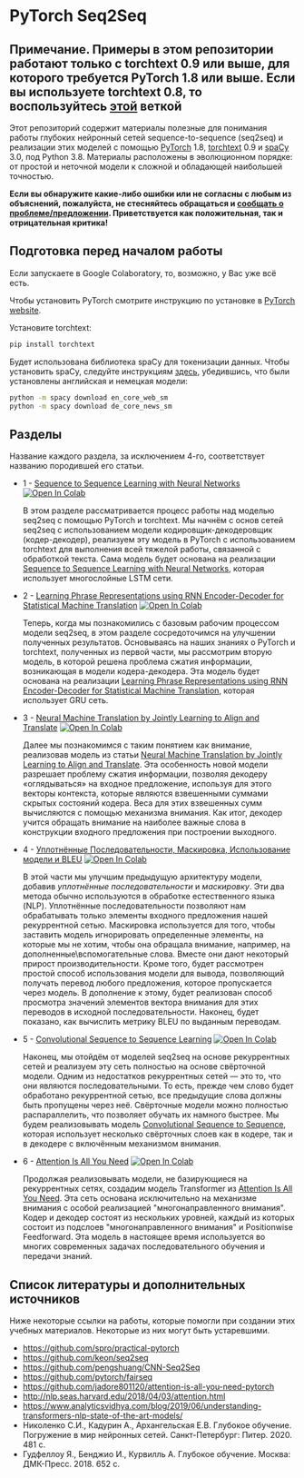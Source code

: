 # PyTorch Seq2Seq

## Примечание. Примеры в этом репозитории работают только с torchtext 0.9 или выше, для которого требуется PyTorch 1.8 или выше. Если вы используете torchtext 0.8, то воспользуйтесь [этой](https://github.com/bentrevett/pytorch-seq2seq/tree/torchtext08) веткой

Этот репозиторий содержит материалы полезные для понимания работы глубоких нейронный сетей sequence-to-sequence (seq2seq) и реализации этих моделей с помощью [PyTorch](https://github.com/pytorch/pytorch) 1.8, [torchtext](https://github.com/pytorch/text) 0.9 и [spaCy](https://spacy.io/) 3.0, под Python 3.8. Материалы расположены в эволюционном порядке: от простой и неточной модели к сложной и обладающей наибольшей точностью. 

**Если вы обнаружите какие-либо ошибки или не согласны с любым из объяснений, пожалуйста, не стесняйтесь обращаться и [сообщать о проблеме/предложении](https://github.com/bentrevett/pytorch-seq2seq/issues/new). Приветствуется как положительная, так и отрицательная критика!**

## Подготовка перед началом работы

Если запускаете в Google Colaboratory, то, возможно, у Вас уже всё есть.

Чтобы установить PyTorch смотрите инструкцию по установке в [PyTorch website](pytorch.org).

Установите torchtext:

``` bash
pip install torchtext
```

Будет использована библиотека spaCy для токенизации данных. Чтобы установить spaCy, следуйте инструкциям [здесь](https://spacy.io/usage/), убедившись, что были установлены английская и немецкая модели:

``` bash
python -m spacy download en_core_web_sm
python -m spacy download de_core_news_sm
```

## Разделы

Название каждого раздела, за исключением 4-го, соответствует названию породившей его статьи.

* 1 - [Sequence to Sequence Learning with Neural Networks](https://github.com/vasiliyeskin/bentrevett-pytorch-seq2seq_ru/blob/master/1%20-%20Sequence%20to%20Sequence%20Learning%20with%20Neural%20Networks.ipynb) [![Open In Colab](https://colab.research.google.com/assets/colab-badge.svg)](https://colab.research.google.com/github/vasiliyeskin/bentrevett-pytorch-seq2seq_ru/blob/master/1%20-%20Sequence%20to%20Sequence%20Learning%20with%20Neural%20Networks.ipynb)
  
  В этом разделе рассматривается процесс работы над моделью seq2seq с помощью PyTorch и torchtext. Мы начнём с основ сетей seq2seq с использованием модели кодировщик-декодеровщик (кодер-декодер), реализуем эту модель в PyTorch с использованием torchtext для выполнения всей тяжелой работы, связанной с обработкой текста. Сама модель будет основана на реализации [Sequence to Sequence Learning with Neural Networks](https://arxiv.org/abs/1409.3215), которая использует многослойные LSTM сети.

* 2 - [Learning Phrase Representations using RNN Encoder-Decoder for Statistical Machine Translation](https://github.com/vasiliyeskin/bentrevett-pytorch-seq2seq_ru/blob/master/2%20-%20Learning%20Phrase%20Representations%20using%20RNN%20Encoder-Decoder%20for%20Statistical%20Machine%20Translation.ipynb) [![Open In Colab](https://colab.research.google.com/assets/colab-badge.svg)](https://colab.research.google.com/github/vasiliyeskin/bentrevett-pytorch-seq2seq_ru/blob/master/2%20-%20Learning%20Phrase%20Representations%20using%20RNN%20Encoder-Decoder%20for%20Statistical%20Machine%20Translation.ipynb)

  Теперь, когда мы познакомились с базовым рабочим процессом модели seq2seq, в этом разделе сосредоточимся на улучшении полученных результатов. Основываясь на наших знаниях о PyTorch и torchtext, полученных из первой части, мы рассмотрим вторую модель, в которой решена проблема сжатия информации, возникающая в модели кодера-декодера. Эта модель будет основана на реализации  [Learning Phrase Representations using RNN Encoder-Decoder for Statistical Machine Translation](https://arxiv.org/abs/1406.1078), которая использует GRU сеть.

* 3 - [Neural Machine Translation by Jointly Learning to Align and Translate](https://github.com/vasiliyeskin/bentrevett-pytorch-seq2seq_ru/blob/master/3%20-%20Neural%20Machine%20Translation%20by%20Jointly%20Learning%20to%20Align%20and%20Translate.ipynb) [![Open In Colab](https://colab.research.google.com/assets/colab-badge.svg)](https://colab.research.google.com/github/vasiliyeskin/bentrevett-pytorch-seq2seq_ru/blob/master/3%20-%20Neural%20Machine%20Translation%20by%20Jointly%20Learning%20to%20Align%20and%20Translate.ipynb)
  
  Далее мы познакомимся с таким понятием как внимание, реализовав модель из статьи [Neural Machine Translation by Jointly Learning to Align and Translate](https://arxiv.org/abs/1409.0473). Эта особенность новой модели разрешает проблему сжатия информации, позволяя декодеру «оглядываться» на входное предложение, используя для этого векторы контекста, которые являются взвешенными суммами скрытых состояний кодера. Веса для этих взвешенных сумм вычисляются с помощью механизма внимания. Как итог, декодер учится обращать внимание на наиболее важные слова в конструкции входного предложения при построении выходного.

* 4 - [Уплотнённые Последовательности, Маскировка, Использование модели и BLEU](https://github.com/vasiliyeskin/bentrevett-pytorch-seq2seq_ru/blob/master/4%20-%20Packed%20Padded%20Sequences%2C%20Masking%2C%20Inference%20and%20BLEU.ipynb) [![Open In Colab](https://colab.research.google.com/assets/colab-badge.svg)](https://colab.research.google.com/github/vasiliyeskin/bentrevett-pytorch-seq2seq_ru/blob/master/4%20-%20Packed%20Padded%20Sequences%2C%20Masking%2C%20Inference%20and%20BLEU.ipynb)

  В этой части мы улучшим предыдущую архитектуру модели, добавив *уплотнённые последовательности* и *маскировку*. Эти два метода обычно используются в обработке естественного языка (NLP). Уплотнённые последовательности позволяют нам обрабатывать только элементы входного предложения нашей рекуррентной сетью. Маскировка используется для того, чтобы заставить модель игнорировать определенные элементы, на которые мы не хотим, чтобы она обращала внимание, например, на дополненные\вспомогательные слова. Вместе они дают некоторый прирост производительности. Кроме того, будет рассмотрен простой способ использования модели для вывода, позволяющий получать перевод любого предложения, которое пропускается через модель. В дополнение к этому, будет реализован способ просмотра значений элементов вектора внимания для этих переводов в исходной последовательности. Наконец, будет показано, как вычислить метрику BLEU по выданным переводам.

* 5 - [Convolutional Sequence to Sequence Learning](https://github.com/vasiliyeskin/bentrevett-pytorch-seq2seq_ru/blob/master/5%20-%20Convolutional%20Sequence%20to%20Sequence%20Learning.ipynb) [![Open In Colab](https://colab.research.google.com/assets/colab-badge.svg)](https://colab.research.google.com/github/vasiliyeskin/bentrevett-pytorch-seq2seq_ru/blob/master/5%20-%20Convolutional%20Sequence%20to%20Sequence%20Learning.ipynb)

  Наконец, мы отойдём от моделей seq2seq на основе рекуррентных сетей и реализуем эту сеть полностью на основе свёрточной модели. Одним из недостатков рекуррентных сетей — это то, что они являются последовательными. То есть, прежде чем слово будет обработано рекуррентной сетью, все предыдущие слова должны быть пропущены через неё. Свёрточные модели можно полностью распараллелить, что позволяет обучать их намного быстрее. Мы будем реализовывать модель [Convolutional Sequence to Sequence](https://arxiv.org/abs/1705.03122), которая использует несколько свёрточных слоев как в кодере, так и в декодере с включённым механизмом внимания. 

* 6 - [Attention Is All You Need](https://github.com/vasiliyeskin/bentrevett-pytorch-seq2seq_ru/blob/master/6%20-%20Attention%20is%20All%20You%20Need.ipynb) [![Open In Colab](https://colab.research.google.com/assets/colab-badge.svg)](https://colab.research.google.com/github/vasiliyeskin/bentrevett-pytorch-seq2seq_ru/blob/master/6%20-%20Attention%20is%20All%20You%20Need.ipynb)

  Продолжая реализовывать модели, не базирующиеся на рекуррентных сетях, создадим модель Transformer из [Attention Is All You Need](https://arxiv.org/abs/1706.03762). Эта сеть основана исключительно на механизме внимания с особой реализацией "многонаправленного внимания". Кодер и декодер состоят из нескольких уровней, каждый из которых состоит из подслоев "многонаправленного внимания" и Positionwise Feedforward. Эта модель в настоящее время используется во многих современных задачах последовательного обучения и передачи знаний. 

## Список литературы и дополнительных источников

Ниже некоторые ссылки на работы, которые помогли при создании этих учебных материалов. Некоторые из них могут быть устаревшими.

- https://github.com/spro/practical-pytorch
- https://github.com/keon/seq2seq
- https://github.com/pengshuang/CNN-Seq2Seq
- https://github.com/pytorch/fairseq
- https://github.com/jadore801120/attention-is-all-you-need-pytorch
- http://nlp.seas.harvard.edu/2018/04/03/attention.html
- https://www.analyticsvidhya.com/blog/2019/06/understanding-transformers-nlp-state-of-the-art-models/
- Николенко С.И., Кадурин А., Архангельская Е.В. Глубокое обучение. Погружение в мир нейронных сетей. Санкт-Петербург: Питер. 2020. 481 с.
- Гудфеллоу Я., Бенджио И., Курвилль А. Глубокое обучение. Москва: ДМК-Пресс. 2018. 652 с.
